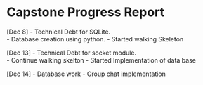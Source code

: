 # Capstone Progress Report

[Dec 8] - Technical Debt for SQLite.  
		- Database creation using python.
		- Started walking Skeleton

[Dec 13] - Technical Debt for socket module.  
		- Continue walking skelton
			- Started Implementation of data base

[Dec 14] - Database work
		- Group chat implementation 
		
